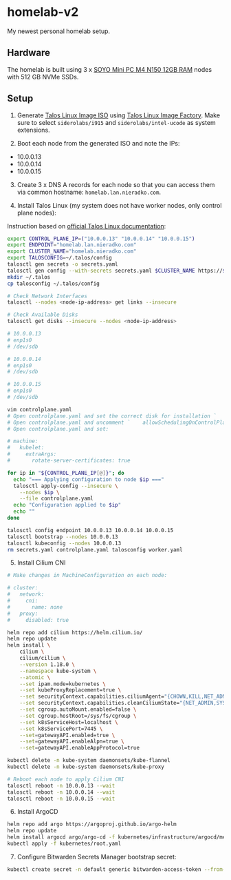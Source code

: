# homelab-v2

My newest personal homelab setup. 

## Hardware

The homelab is built using 3 x [SOYO Mini PC M4 N150 12GB RAM](https://aliexpress.com/item/1005009129521817.html) nodes with 512 GB NVMe SSDs.

## Setup

1. Generate [Talos Linux Image ISO](https://talos.dev/) using [Talos Linux Image Factory](https://factory.talos.dev/). Make sure to select `siderolabs/i915` and `siderolabs/intel-ucode` as system extensions.

2. Boot each node from the generated ISO and note the IPs:

- 10.0.0.13
- 10.0.0.14
- 10.0.0.15

3. Create 3 x DNS A records for each node so that you can access them via common hostname: `homelab.lan.nieradko.com`.

4. Install Talos Linux (my system does not have worker nodes, only control plane nodes):

Instruction based on [official Talos Linux documentation](https://docs.siderolabs.com/talos/v1.11/getting-started/prodnotes):

```bash
export CONTROL_PLANE_IP=("10.0.0.13" "10.0.0.14" "10.0.0.15")
export ENDPOINT="homelab.lan.nieradko.com"
export CLUSTER_NAME="homelab.nieradko.com"
export TALOSCONFIG=~/.talos/config
talosctl gen secrets -o secrets.yaml
talosctl gen config --with-secrets secrets.yaml $CLUSTER_NAME https://$ENDPOINT:6443
mkdir ~/.talos
cp talosconfig ~/.talos/config

# Check Network Interfaces
talosctl --nodes <node-ip-address> get links --insecure

# Check Available Disks
talosctl get disks --insecure --nodes <node-ip-address>

# 10.0.0.13
# enp1s0
# /dev/sdb

# 10.0.0.14
# enp1s0
# /dev/sdb

# 10.0.0.15
# enp1s0
# /dev/sdb

vim controlplane.yaml
# Open controlplane.yaml and set the correct disk for installation `        disk: /dev/sdb # The disk used for installations.`
# Open controlplane.yaml and uncomment `    allowSchedulingOnControlPlanes: true`
# Open controlplane.yaml and set:

# machine:
#   kubelet:
#     extraArgs:
#       rotate-server-certificates: true

for ip in "${CONTROL_PLANE_IP[@]}"; do
  echo "=== Applying configuration to node $ip ==="
  talosctl apply-config --insecure \
    --nodes $ip \
    --file controlplane.yaml
  echo "Configuration applied to $ip"
  echo ""
done

talosctl config endpoint 10.0.0.13 10.0.0.14 10.0.0.15
talosctl bootstrap --nodes 10.0.0.13
talosctl kubeconfig --nodes 10.0.0.13
rm secrets.yaml controlplane.yaml talosconfig worker.yaml
```

5. Install Cilium CNI

```bash
# Make changes in MachineConfiguration on each node:

# cluster:
#   network:
#     cni:
#       name: none
#   proxy:
#     disabled: true

helm repo add cilium https://helm.cilium.io/
helm repo update
helm install \
    cilium \
    cilium/cilium \
    --version 1.18.0 \
    --namespace kube-system \
    --atomic \
    --set ipam.mode=kubernetes \
    --set kubeProxyReplacement=true \
    --set securityContext.capabilities.ciliumAgent="{CHOWN,KILL,NET_ADMIN,NET_RAW,IPC_LOCK,SYS_ADMIN,SYS_RESOURCE,DAC_OVERRIDE,FOWNER,SETGID,SETUID}" \
    --set securityContext.capabilities.cleanCiliumState="{NET_ADMIN,SYS_ADMIN,SYS_RESOURCE}" \
    --set cgroup.autoMount.enabled=false \
    --set cgroup.hostRoot=/sys/fs/cgroup \
    --set k8sServiceHost=localhost \
    --set k8sServicePort=7445 \
    --set=gatewayAPI.enabled=true \
    --set=gatewayAPI.enableAlpn=true \
    --set=gatewayAPI.enableAppProtocol=true

kubectl delete -n kube-system daemonsets/kube-flannel
kubectl delete -n kube-system daemonsets/kube-proxy

# Reboot each node to apply Cilium CNI
talosctl reboot -n 10.0.0.13 --wait
talosctl reboot -n 10.0.0.14 --wait
talosctl reboot -n 10.0.0.15 --wait
```

6. Install ArgoCD

```bash
helm repo add argo https://argoproj.github.io/argo-helm
helm repo update
helm install argocd argo/argo-cd -f kubernetes/infrastructure/argocd/meta/values.yaml --create-namespace --namespace argocd --atomic
kubectl apply -f kubernetes/root.yaml
```

7. Configure Bitwarden Secrets Manager bootstrap secret:

```bash
kubectl create secret -n default generic bitwarden-access-token --from-literal=token=<TOKEN>
```
